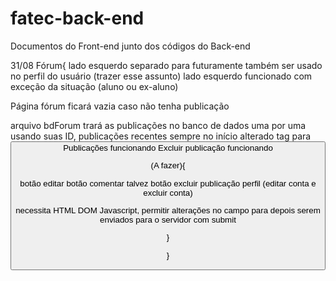 # fatec-back-end

Documentos do Front-end junto dos códigos do Back-end

31/08
Fórum{
lado esquerdo separado para futuramente também ser usado no perfil do usuário (trazer esse assunto)
lado esquerdo funcionado com exceção da situação (aluno ou ex-aluno)

Página fórum ficará vazia caso não tenha publicação

arquivo bdForum trará as publicações no banco de dados uma por uma usando suas ID, publicações recentes sempre no início
alterado tag <a> para <button>
Publicações funcionando
Excluir publicação funcionando
  
  (A fazer){
  
  botão editar 
  botão comentar
  talvez botão excluir publicação
  perfil (editar conta e excluir conta)
  
  necessita HTML DOM Javascript, permitir alterações no campo para depois serem enviados para o servidor com submit
  
  }
  
}
